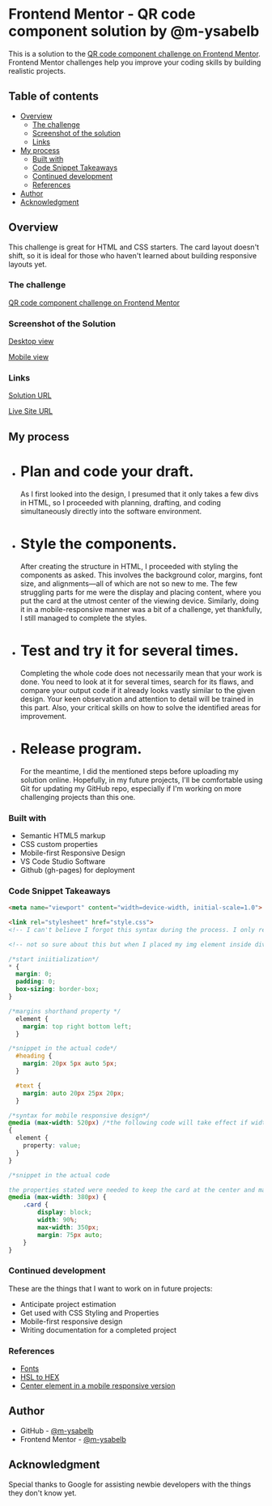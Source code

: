 # Frontend Mentor - QR code component solution by @m-ysabelb

This is a solution to the [QR code component challenge on Frontend Mentor](https://www.frontendmentor.io/challenges/qr-code-component-iux_sIO_H). Frontend Mentor challenges help you improve your coding skills by building realistic projects. 

## Table of contents

- [Overview](#overview)
  - [The challenge](#the-challenge)
  - [Screenshot of the solution](#screenshot)
  - [Links](#links)
- [My process](#my-process)
  - [Built with](#built-with)
  - [Code Snippet Takeaways](#code-snippet-takeaways)
  - [Continued development](#continued-development)
  - [References](#references)
- [Author](#author)
- [Acknowledgment](#acknowledgment)

## Overview
This challenge is great for HTML and CSS starters. The card layout doesn't shift, so it is ideal for those who haven't learned about building responsive layouts yet.


### The challenge
[QR code component challenge on Frontend Mentor](https://www.frontendmentor.io/challenges/qr-code-component-iux_sIO_H)

### Screenshot of the Solution
[Desktop view](./screenshots/Desktop%20view%20-%20QR%20component.jpeg)

[Mobile view](./screenshots/Mobile%20view%20-%20QR%20component.jpeg)

### Links
[Solution URL](https://github.com/m-ysabelb/QR-code-component-frontend-mentor-challenge)

[Live Site URL](https://m-ysabelb.github.io/QR-code-component-frontend-mentor-challenge/)

## My process
- # Plan and code your draft.
  As I first looked into the design, I presumed that it only takes a few divs in HTML, so I proceeded with planning, drafting, and coding simultaneously directly into the software environment.
  
- # Style the components.
  After creating the structure in HTML, I proceeded with styling the components as asked. This involves the background color, margins, font size, and alignments—all of which are not so new to me. The few struggling parts for me were the display and placing content, where you put the card at the utmost center of the viewing device. Similarly, doing it in a mobile-responsive manner was a bit of a challenge, yet thankfully, I still managed to complete the styles.

- # Test and try it for several times.
  Completing the whole code does not necessarily mean that your work is done. You need to look at it for several times, search for its flaws, and compare your output code if it already looks vastly similar to the given design. Your keen observation and attention to detail will be trained in this part. Also, your critical skills on how to solve the identified areas for improvement.

- # Release program.
  For the meantime, I did the mentioned steps before uploading my solution online. Hopefully, in my future projects, I'll be comfortable using Git for updating my GitHub repo, especially if I'm working on more challenging projects than this one.

### Built with
- Semantic HTML5 markup
- CSS custom properties
- Mobile-first Responsive Design
- VS Code Studio Software
- Github (gh-pages) for deployment

### Code Snippet Takeaways
```html
<meta name="viewport" content="width=device-width, initial-scale=1.0"> <!--declared in the HTML head to display properly based on user's device -->

<link rel="stylesheet" href="style.css">
<!-- I can't believe I forgot this syntax during the process. I only realized that when my initialization in CSS does not work -->

<!-- not so sure about this but when I placed my img element inside div tags with class names, its CSS styles do not take effect. So my img was not inserted into divs, instead. -->
```

```css
/*start iniitialization*/
* {
  margin: 0;
  padding: 0;
  box-sizing: border-box;
}

/*margins shorthand property */
  element {
    margin: top right bottom left; 
  }

/*snippet in the actual code*/
  #heading {
    margin: 20px 5px auto 5px;
  }

  #text {
    margin: auto 20px 25px 20px;
  }

/*syntax for mobile responsive design*/
@media (max-width: 520px) /*the following code will take effect if width is 520px and below*/
{
  element {
    property: value;
  }
}

/*snippet in the actual code

the properties stated were needed to keep the card at the center and maintain the margins at the sides despite of the device's narrow viewport*/
@media (max-width: 380px) {
    .card {
        display: block;
        width: 90%;
        max-width: 350px;
        margin: 75px auto;
    }
}
```

### Continued development
These are the things that I want to work on in future projects:

- Anticipate project estimation
- Get used with CSS Styling and Properties
- Mobile-first responsive design
- Writing documentation for a completed project

### References
- [Fonts](fonts.google.com)
- [HSL to HEX](https://htmlcolors.com/hsl-to-hex)
- [Center element in a mobile responsive version](https://teamtreehouse.com/community/how-can-i-center-logo-with-css-mobile-responsive-version)

## Author
- GitHub - [@m-ysabelb](https://github.com/m-ysabelb)
- Frontend Mentor - [@m-ysabelb](https://www.frontendmentor.io/profile/m-ysabelb)

## Acknowledgment
Special thanks to Google for assisting newbie developers with the things they don't know yet.